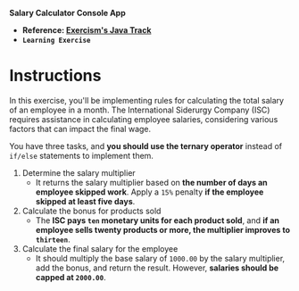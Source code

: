 **Salary Calculator Console App**

- **Reference: [Exercism's Java Track](https://exercism.org/tracks/java)**
- **`Learning Exercise`**

# Instructions

In this exercise, you'll be implementing rules for calculating the total salary of an employee in a month.
The International Siderurgy Company (ISC) requires assistance in calculating employee salaries, considering various factors that can impact the final wage.

You have three tasks, and **you should use the ternary operator** instead of `if/else` statements to implement them.

1. Determine the salary multiplier
   - It returns the salary multiplier based on **the number of days an employee skipped work**. Apply a `15%` penalty **if the employee skipped at least five days**.
2. Calculate the bonus for products sold
   - The **ISC pays `ten` monetary units for each product sold**, and **if an employee sells twenty products or more, the multiplier improves to `thirteen`**.
3. Calculate the final salary for the employee
   - It should multiply the base salary of `1000.00` by the salary multiplier, add the bonus, and return the result. However, **salaries should be capped at `2000.00`**.

